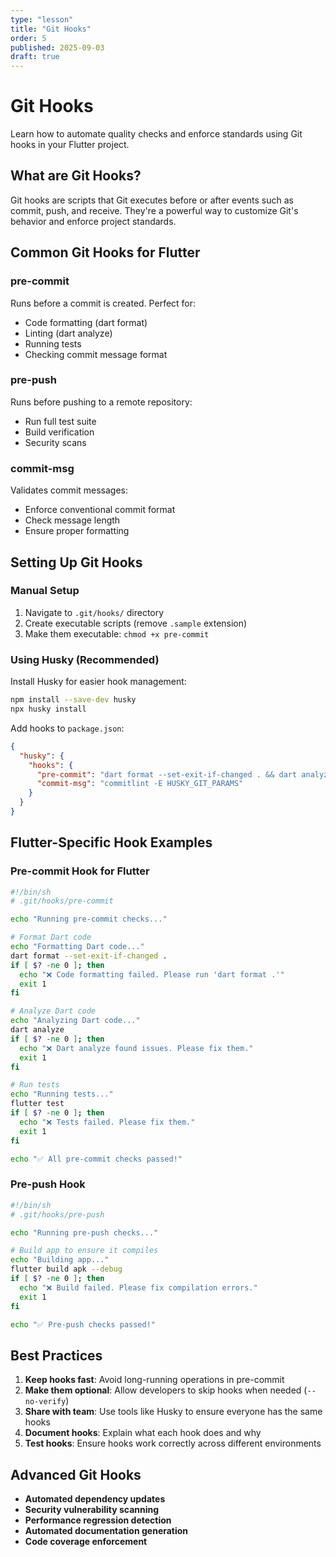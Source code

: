 ```yaml
---
type: "lesson"
title: "Git Hooks"
order: 5
published: 2025-09-03
draft: true
---
```


# Git Hooks

Learn how to automate quality checks and enforce standards using Git hooks in your Flutter project.

## What are Git Hooks?

Git hooks are scripts that Git executes before or after events such as commit, push, and receive. They're a powerful way to customize Git's behavior and enforce project standards.

## Common Git Hooks for Flutter

### pre-commit

Runs before a commit is created. Perfect for:

- Code formatting (dart format)
- Linting (dart analyze)
- Running tests
- Checking commit message format

### pre-push

Runs before pushing to a remote repository:

- Run full test suite
- Build verification
- Security scans

### commit-msg

Validates commit messages:

- Enforce conventional commit format
- Check message length
- Ensure proper formatting

## Setting Up Git Hooks

### Manual Setup

1. Navigate to `.git/hooks/` directory
2. Create executable scripts (remove `.sample` extension)
3. Make them executable: `chmod +x pre-commit`

### Using Husky (Recommended)

Install Husky for easier hook management:

```bash
npm install --save-dev husky
npx husky install
```

Add hooks to `package.json`:

```json
{
  "husky": {
    "hooks": {
      "pre-commit": "dart format --set-exit-if-changed . && dart analyze",
      "commit-msg": "commitlint -E HUSKY_GIT_PARAMS"
    }
  }
}
```

## Flutter-Specific Hook Examples

### Pre-commit Hook for Flutter

```bash
#!/bin/sh
# .git/hooks/pre-commit

echo "Running pre-commit checks..."

# Format Dart code
echo "Formatting Dart code..."
dart format --set-exit-if-changed .
if [ $? -ne 0 ]; then
  echo "❌ Code formatting failed. Please run 'dart format .'"
  exit 1
fi

# Analyze Dart code
echo "Analyzing Dart code..."
dart analyze
if [ $? -ne 0 ]; then
  echo "❌ Dart analyze found issues. Please fix them."
  exit 1
fi

# Run tests
echo "Running tests..."
flutter test
if [ $? -ne 0 ]; then
  echo "❌ Tests failed. Please fix them."
  exit 1
fi

echo "✅ All pre-commit checks passed!"
```

### Pre-push Hook

```bash
#!/bin/sh
# .git/hooks/pre-push

echo "Running pre-push checks..."

# Build app to ensure it compiles
echo "Building app..."
flutter build apk --debug
if [ $? -ne 0 ]; then
  echo "❌ Build failed. Please fix compilation errors."
  exit 1
fi

echo "✅ Pre-push checks passed!"
```

## Best Practices

1. **Keep hooks fast**: Avoid long-running operations in pre-commit
2. **Make them optional**: Allow developers to skip hooks when needed (`--no-verify`)
3. **Share with team**: Use tools like Husky to ensure everyone has the same hooks
4. **Document hooks**: Explain what each hook does and why
5. **Test hooks**: Ensure hooks work correctly across different environments

## Advanced Git Hooks

- **Automated dependency updates**
- **Security vulnerability scanning**
- **Performance regression detection**
- **Automated documentation generation**
- **Code coverage enforcement**
